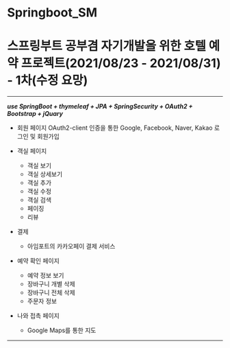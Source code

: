 # Springboot_SM
# 스프링부트 공부겸 자기개발을 위한 호텔 예약 프로젝트(2021/08/23 - 2021/08/31) - 1차(수정 요망)
---
***use SpringBoot + thymeleaf + JPA + SpringSecurity + OAuth2 + Bootstrap + jQuary***

- 회원 페이지
	OAuth2-client 인증을 통한 Google, Facebook, Naver, Kakao 로그인 및 회원가입

- 객실 페이지
	- 객실 보기
	- 객실 상세보기
	- 객실 추가
	- 객실 수정
	- 객실 검색
	- 페이징
	- 리뷰

- 결제
	- 아임포트의 카카오페이 결제 서비스
  
- 예약 확인 페이지
	- 예약 정보 보기
	- 장바구니 개별 삭제
	- 장바구니 전체 삭제
	- 주문자 정보
  
- 나와 접촉 페이지
	- Google Maps를 통한 지도
  
---
